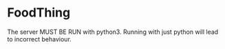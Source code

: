 # FoodThing

The server MUST BE RUN with python3. 
Running with just python will lead to incorrect behaviour.
